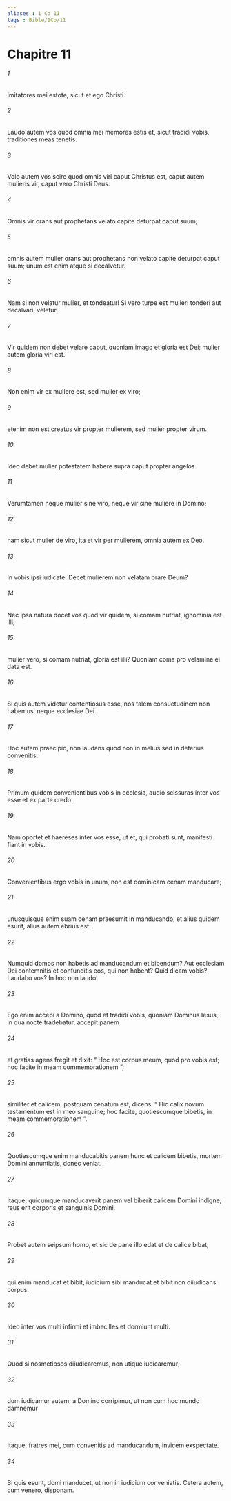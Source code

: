 ```yaml
---
aliases : 1 Co 11
tags : Bible/1Co/11
---
```


# Chapitre 11

###### 1
Imitatores mei estote, sicut et ego Christi.
###### 2
Laudo autem vos quod omnia mei memores estis et, sicut tradidi vobis, traditiones meas tenetis. 
###### 3
Volo autem vos scire quod omnis viri caput Christus est, caput autem mulieris vir, caput vero Christi Deus. 
###### 4
Omnis vir orans aut prophetans velato capite deturpat caput suum; 
###### 5
omnis autem mulier orans aut prophetans non velato capite deturpat caput suum; unum est enim atque si decalvetur. 
###### 6
Nam si non velatur mulier, et tondeatur! Si vero turpe est mulieri tonderi aut decalvari, veletur.
###### 7
Vir quidem non debet velare caput, quoniam imago et gloria est Dei; mulier autem gloria viri est. 
###### 8
Non enim vir ex muliere est, sed mulier ex viro; 
###### 9
etenim non est creatus vir propter mulierem, sed mulier propter virum. 
###### 10
Ideo debet mulier potestatem habere supra caput propter angelos. 
###### 11
Verumtamen neque mulier sine viro, neque vir sine muliere in Domino; 
###### 12
nam sicut mulier de viro, ita et vir per mulierem, omnia autem ex Deo. 
###### 13
In vobis ipsi iudicate: Decet mulierem non velatam orare Deum? 
###### 14
Nec ipsa natura docet vos quod vir quidem, si comam nutriat, ignominia est illi; 
###### 15
mulier vero, si comam nutriat, gloria est illi? Quoniam coma pro velamine ei data est. 
###### 16
Si quis autem videtur contentiosus esse, nos talem consuetudinem non habemus, neque ecclesiae Dei.
###### 17
Hoc autem praecipio, non laudans quod non in melius sed in deterius convenitis. 
###### 18
Primum quidem convenientibus vobis in ecclesia, audio scissuras inter vos esse et ex parte credo. 
###### 19
Nam oportet et haereses inter vos esse, ut et, qui probati sunt, manifesti fiant in vobis. 
###### 20
Convenientibus ergo vobis in unum, non est dominicam cenam manducare; 
###### 21
unusquisque enim suam cenam praesumit in manducando, et alius quidem esurit, alius autem ebrius est. 
###### 22
Numquid domos non habetis ad manducandum et bibendum? Aut ecclesiam Dei contemnitis et confunditis eos, qui non habent? Quid dicam vobis? Laudabo vos? In hoc non laudo!
###### 23
Ego enim accepi a Domino, quod et tradidi vobis, quoniam Dominus Iesus, in qua nocte tradebatur, accepit panem 
###### 24
et gratias agens fregit et dixit: “ Hoc est corpus meum, quod pro vobis est; hoc facite in meam commemorationem ”; 
###### 25
similiter et calicem, postquam cenatum est, dicens: “ Hic calix novum testamentum est in meo sanguine; hoc facite, quotiescumque bibetis, in meam commemorationem ”. 
###### 26
Quotiescumque enim manducabitis panem hunc et calicem bibetis, mortem Domini annuntiatis, donec veniat. 
###### 27
Itaque, quicumque manducaverit panem vel biberit calicem Domini indigne, reus erit corporis et sanguinis Domini. 
###### 28
Probet autem seipsum homo, et sic de pane illo edat et de calice bibat; 
###### 29
qui enim manducat et bibit, iudicium sibi manducat et bibit non diiudicans corpus. 
###### 30
Ideo inter vos multi infirmi et imbecilles et dormiunt multi. 
###### 31
Quod si nosmetipsos diiudicaremus, non utique iudicaremur; 
###### 32
dum iudicamur autem, a Domino corripimur, ut non cum hoc mundo damnemur 
###### 33
Itaque, fratres mei, cum convenitis ad manducandum, invicem exspectate. 
###### 34
Si quis esurit, domi manducet, ut non in iudicium conveniatis. Cetera autem, cum venero, disponam.
